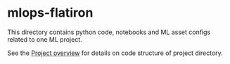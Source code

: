 # mlops-flatiron

This directory contains python code, notebooks and ML asset configs related to one ML project.

See the [Project overview](../docs/project-overview.md) for details on code structure of project directory.